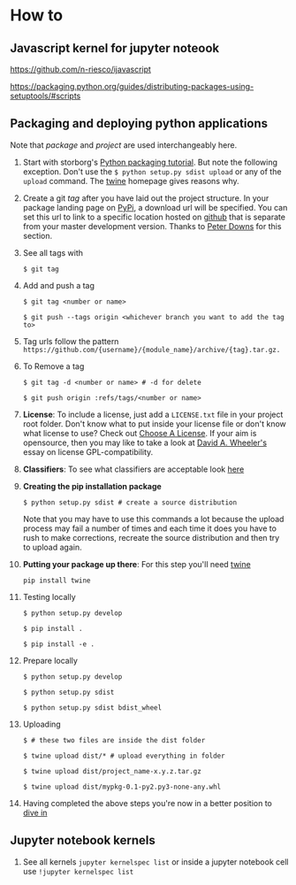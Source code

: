 # How to

## Javascript kernel for jupyter noteook

<https://github.com/n-riesco/ijavascript>

<https://packaging.python.org/guides/distributing-packages-using-setuptools/#scripts>

## Packaging and deploying python applications

Note that *package* and *project* are used interchangeably here.

1. Start with storborg's [Python packaging tutorial](https://python-packaging.readthedocs.io/en/latest/minimal.html). But note the following exception. Don't use the `$ python setup.py sdist upload` or any of the `upload` command. The [twine](https://pypi.python.org/pypi/twine) homepage gives reasons why.
1. Create a git *tag* after you have laid out the project structure. In your package landing page on [PyPi](https://pypi.python.org/pypi), a download url will be specified. You can set this url to link to a specific location hosted on [github](https://github.com/) that is separate from your master development version. Thanks to [Peter Downs](http://peterdowns.com/posts/first-time-with-pypi.html) for this section.
1. See all tags with

    `$ git tag`

1. Add and push a tag

    `$ git tag <number or name>`

    `$ git push --tags origin <whichever branch you want to add the tag to>`

1. Tag urls follow the pattern `https://github.com/{username}/{module_name}/archive/{tag}.tar.gz.`
1. To  Remove a tag

    `$ git tag -d <number or name> # -d for delete`

    `$ git push origin :refs/tags/<number or name>`

1. **License**: To include a license, just add a `LICENSE.txt` file in your project root folder. Don't know what to put inside your license file or don't know what license to use? Check out [Choose A License](https://choosealicense.com/). If your aim is opensource, then you may like to take a look at [David A. Wheeler's](https://www.dwheeler.com/essays/gpl-compatible.html) essay on license GPL-compatibility.

1. **Classifiers**: To see what classifiers are acceptable look [here](https://pypi.python.org/pypi?%3Aaction=list_classifiers)
1. **Creating the pip installation package**

    `$ python setup.py sdist # create a source distribution`

    Note that you may have to use this commands a lot because the upload process may fail a number of times and each time it does you have to rush to make corrections, recreate the source distribution and then try to upload again.

1. **Putting your package up there**: For this step you'll need [twine](https://pypi.python.org/pypi/twine)

    `pip install twine`

1. Testing locally

    `$ python setup.py develop`

    `$ pip install .`

    `$ pip install -e .`

1. Prepare locally

    `$ python setup.py develop`

    `$ python setup.py sdist`

    `$ python setup.py sdist bdist_wheel`

1. Uploading

    `$ # these two files are inside the dist folder`

    `$ twine upload dist/* # upload everything in folder`

    `$ twine upload dist/project_name-x.y.z.tar.gz`

    `$ twine upload dist/mypkg-0.1-py2.py3-none-any.whl`

1. Having completed the above steps you're now in a better position to [dive in](http://www.diveintopython3.net/packaging.html)

## Jupyter notebook kernels

1. See all kernels `jupyter kernelspec list` or inside a jupyter notebook cell use `!jupyter kernelspec list`
